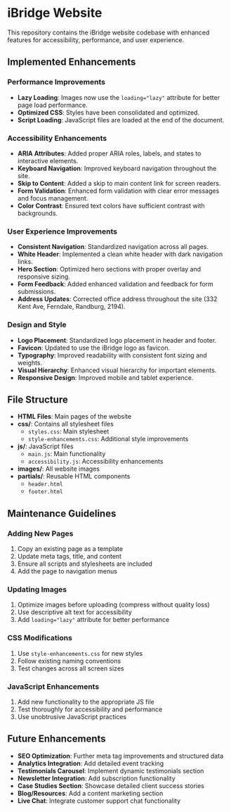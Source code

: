 # iBridge Website

This repository contains the iBridge website codebase with enhanced features for accessibility, performance, and user experience.

## Implemented Enhancements

### Performance Improvements

- **Lazy Loading**: Images now use the `loading="lazy"` attribute for better page load performance.
- **Optimized CSS**: Styles have been consolidated and optimized.
- **Script Loading**: JavaScript files are loaded at the end of the document.

### Accessibility Enhancements

- **ARIA Attributes**: Added proper ARIA roles, labels, and states to interactive elements.
- **Keyboard Navigation**: Improved keyboard navigation throughout the site.
- **Skip to Content**: Added a skip to main content link for screen readers.
- **Form Validation**: Enhanced form validation with clear error messages and focus management.
- **Color Contrast**: Ensured text colors have sufficient contrast with backgrounds.

### User Experience Improvements

- **Consistent Navigation**: Standardized navigation across all pages.
- **White Header**: Implemented a clean white header with dark navigation links.
- **Hero Section**: Optimized hero sections with proper overlay and responsive sizing.
- **Form Feedback**: Added enhanced validation and feedback for form submissions.
- **Address Updates**: Corrected office address throughout the site (332 Kent Ave, Ferndale, Randburg, 2194).

### Design and Style

- **Logo Placement**: Standardized logo placement in header and footer.
- **Favicon**: Updated to use the iBridge logo as favicon.
- **Typography**: Improved readability with consistent font sizing and weights.
- **Visual Hierarchy**: Enhanced visual hierarchy for important elements.
- **Responsive Design**: Improved mobile and tablet experience.

## File Structure

- **HTML Files**: Main pages of the website
- **css/**: Contains all stylesheet files
  - `styles.css`: Main stylesheet
  - `style-enhancements.css`: Additional style improvements
- **js/**: JavaScript files
  - `main.js`: Main functionality
  - `accessibility.js`: Accessibility enhancements
- **images/**: All website images
- **partials/**: Reusable HTML components
  - `header.html`
  - `footer.html`

## Maintenance Guidelines

### Adding New Pages

1. Copy an existing page as a template
2. Update meta tags, title, and content
3. Ensure all scripts and stylesheets are included
4. Add the page to navigation menus

### Updating Images

1. Optimize images before uploading (compress without quality loss)
2. Use descriptive alt text for accessibility
3. Add `loading="lazy"` attribute for better performance

### CSS Modifications

1. Use `style-enhancements.css` for new styles
2. Follow existing naming conventions
3. Test changes across all screen sizes

### JavaScript Enhancements

1. Add new functionality to the appropriate JS file
2. Test thoroughly for accessibility and performance
3. Use unobtrusive JavaScript practices

## Future Enhancements

- **SEO Optimization**: Further meta tag improvements and structured data
- **Analytics Integration**: Add detailed event tracking
- **Testimonials Carousel**: Implement dynamic testimonials section
- **Newsletter Integration**: Add subscription functionality
- **Case Studies Section**: Showcase detailed client success stories
- **Blog/Resources**: Add a content marketing section
- **Live Chat**: Integrate customer support chat functionality
